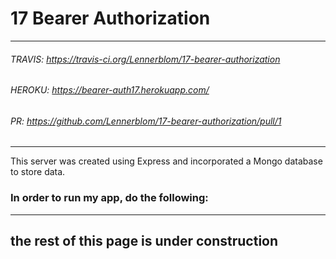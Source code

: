 # 17 Bearer Authorization
___
###### TRAVIS: https://travis-ci.org/Lennerblom/17-bearer-authorization
###### HEROKU: https://bearer-auth17.herokuapp.com/
###### PR: https://github.com/Lennerblom/17-bearer-authorization/pull/1
___
This server was created using Express and incorporated a Mongo database to store data.  

### **In order to run my app, do the following:**
---
## the rest of this page is under construction
